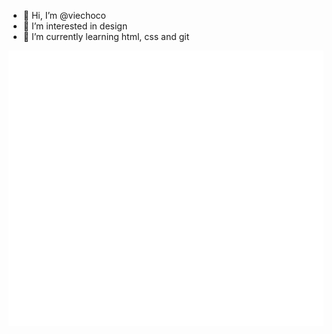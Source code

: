- 👋 Hi, I’m @viechoco
- 👀 I’m interested in design
- 🌱 I’m currently learning html, css and git

<!---
viechoco/viechoco is a ✨ special ✨ repository because its `README.md` (this file) appears on your GitHub profile.
You can click the Preview link to take a look at your changes.
--->

![Metrics](/github-metrics.svg)
